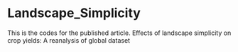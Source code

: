 # Landscape_Simplicity
 This is the codes for the published article. Effects of landscape simplicity on crop yields: A reanalysis of global dataset
